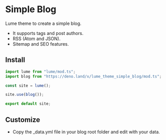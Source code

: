 # Simple Blog

Lume theme to create a simple blog.

- It supports tags and post authors.
- RSS (Atom and JSON).
- Sitemap and SEO features.

## Install

```ts
import lume from "lume/mod.ts";
import blog from "https://deno.land/x/lume_theme_simple_blog/mod.ts";

const site = lume();

site.use(blog());

export default site;
```

## Customize

- Copy the _data.yml file in your blog root folder and edit with your data.